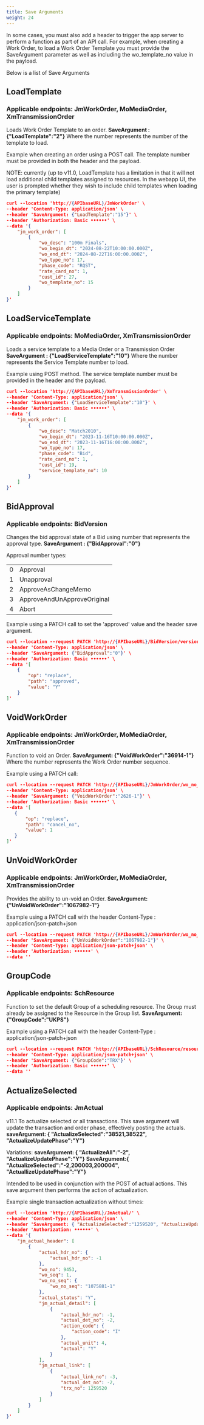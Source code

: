 ```yaml
---
title: Save Arguments
weight: 24
---
```

In some cases, you must also add a header to trigger the app server to perform a function as part of an API call. For example, when creating a Work Order, to load a Work Order Template you must provide the SaveArgument parameter as well as including the wo_template_no value in the payload.

Below is a list of Save Arguments
## LoadTemplate
### Applicable endpoints: JmWorkOrder, MoMediaOrder, XmTransmissionOrder
Loads Work Order Template to an order.
**SaveArgument : {"LoadTemplate":"2"}**
Where the number represents the number of the template to load.

Example when creating an order using a POST call. The template number must be provided in both the header and the payload.

NOTE: currently (up to v11.0, LoadTemplate has a limitation in that it will not load additional child templates assigned to resources. In the webapp UI, the user is prompted whether they wish to include child templates when loading the primary template)
```json
curl --location 'http://{APIbaseURL}/JmWorkOrder' \
--header 'Content-Type: application/json' \
--header 'SaveArgument: {"LoadTemplate":"15"}' \
--header 'Authorization: Basic ••••••' \
--data '{
    "jm_work_order": [
        {
            "wo_desc": "100m Finals",
            "wo_begin_dt": "2024-08-22T10:00:00.000Z",
            "wo_end_dt": "2024-08-22T16:00:00.000Z",
            "wo_type_no": 17,
            "phase_code": "RQST",
            "rate_card_no": 1,
            "cust_id": 27,
            "wo_template_no": 15
        }
    ]
}'
```

## LoadServiceTemplate
### Applicable endpoints: MoMediaOrder, XmTransmissionOrder
Loads a service template to a Media Order or a Transmission Order
**SaveArgument : {"LoadServiceTemplate":"10"}**
Where the number represents the Service Template number to load.

Example using POST method. The service template number must be provided in the header and the payload.
```json
curl --location 'http://{APIbaseURL}/XmTransmissionOrder' \
--header 'Content-Type: application/json' \
--header 'SaveArgument: {"LoadServiceTemplate":"10"}' \
--header 'Authorization: Basic ••••••' \
--data '{
    "jm_work_order": [
        {
            "wo_desc": "Match2010",
            "wo_begin_dt": "2023-11-16T10:00:00.000Z",
            "wo_end_dt": "2023-11-16T16:00:00.000Z",
            "wo_type_no": 17,
            "phase_code": "Bid",
            "rate_card_no": 1,
            "cust_id": 19,
            "service_template_no": 10
        }
    ]
}'
```

## BidApproval
### Applicable endpoints: BidVersion
Changes the bid approval state of a Bid using number that represents the approval type.
**SaveArgument : {"BidApproval":"0"}**

Approval number types:
<table><tbody><tr><td>0</td><td><span dir="ltr">Approval</span></td></tr><tr><td>1</td><td><span dir="ltr">Unapproval</span></td></tr><tr><td>2</td><td><span dir="ltr">ApproveAsChangeMemo</span></td></tr><tr><td>3</td><td><span dir="ltr">ApproveAndUnApproveOriginal</span></td></tr><tr><td>4</td><td><span dir="ltr">Abort</span></td></tr></tbody></table>

Example using a PATCH call to set the 'approved' value and the header save argument.
```json
curl --location --request PATCH 'http://{APIbaseURL}/BidVersion/version_no=211' \
--header 'Content-Type: application/json' \
--header 'SaveArgument: {"BidApproval":"0"}' \
--header 'Authorization: Basic ••••••' \
--data '[
    {
        "op": "replace",
        "path": "approved",
        "value": "Y"
    }
]'
```

## VoidWorkOrder
### Applicable endpoints: JmWorkOrder, MoMediaOrder, XmTransmissionOrder
Function to void an Order.
**SaveArgument: {"VoidWorkOrder":"36914-1"}**
Where the number represents the Work Order number sequence.

Example using a PATCH call:
```json
curl --location --request PATCH 'http://{APIbaseURL}/JmWorkOrder/wo_no_seq=2626-1' \
--header 'Content-Type: application/json' \
--header 'SaveArgument: {"VoidWorkOrder":"2626-1"}' \
--header 'Authorization: Basic ••••••' \
--data '[
   {
       "op": "replace",
       "path": "cancel_no",
       "value": 1
   }
]'
```

## UnVoidWorkOrder
### Applicable endpoints: JmWorkOrder, MoMediaOrder, XmTransmissionOrder
Provides the ability to un-void an Order.
**SaveArgument: {"UnVoidWorkOrder":"1067982-1"}**

Example using a PATCH call with the header Content-Type : application/json-patch+json
```JSON
curl --location --request PATCH 'http://{APIbaseURL}/JmWorkOrder/wo_no_seq=1067982-1' \
--header 'SaveArgument: {"UnVoidWorkOrder":"1067982-1"}' \
--header 'Content-Type: application/json-patch+json' \
--header 'Authorization: ••••••' \
--data ''
```

## GroupCode
### Applicable endpoints: SchResource
Function to set the default Group of a scheduling resource.
The Group must already be assigned to the Resource in the Group list.
**SaveArgument: {"GroupCode":"UKPS"}**

Example using a PATCH call with the header Content-Type : application/json-patch+json
```json
curl --location --request PATCH 'http://{APIbaseURL}/SchResource/resource_code=3' \
--header 'Content-Type: application/json-patch+json' \
--header 'SaveArgument: {"GroupCode":"TRX"}' \
--header 'Authorization: Basic ••••••' \
--data ''
```

## ActualizeSelected
### Applicable endpoints: JmActual
v11.1
To actualize selected or all transactions.
This save argument will update the transaction and order phase, effectively posting the actuals.
**saveArgument: { "ActualizeSelected":"38521,38522", "ActualizeUpdatePhase":"Y"}**

Variations:
**saveArgument: { "ActualizeAll":"-2", "ActualizeUpdatePhase":"Y"}**
**SaveArgument:{ "ActualizeSelected":"-2,200003,200004", "ActuallizeUpdatePhase":"Y"}**

Intended to be used in conjunction with the POST of actual actions. This save argument then performs the action of actualization.

Example single transaction actualization without times:
```json
curl --location 'http://{APIbaseURL}/JmActual/' \
--header 'Content-Type: application/json' \
--header 'SaveArgument: { "ActualizeSelected":"1259520", "ActualizeUpdatePhase":"Y"}' \
--header 'Authorization: ••••••' \
--data '{
    "jm_actual_header": [
        {
            "actual_hdr_no": {
                "actual_hdr_no": -1
            },
            "wo_no": 9453,
            "wo_seq": 1,
            "wo_no_seq": {
                "wo_no_seq": "1075881-1"
            },
            "actual_status": "Y",
            "jm_actual_detail": [
                {
                    "actual_hdr_no": -1,
                    "actual_det_no": -2,
                    "action_code": {
                        "action_code": "I"
                    },
                    "actual_unit": 4,
                    "actual": "Y"
                }
            ],
            "jm_actual_link": [
                {
                    "actual_link_no": -3,
                    "actual_det_no": -2,
                    "trx_no": 1259520
                }
            ]
        }
    ]
}'
```
